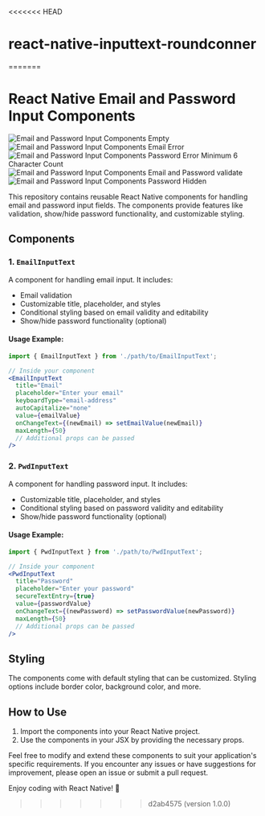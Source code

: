 <<<<<<< HEAD
# react-native-inputtext-roundconner
=======
# React Native Email and Password Input Components

![Email and Password Input Components Empty](img/1.png)
![Email and Password Input Components Email Error](img/2.png)
![Email and Password Input Components Password Error Minimum 6 Character Count](img/3.png)
![Email and Password Input Components Email and Password validate](img/4.png)
![Email and Password Input Components Password Hidden](img/5.png)

This repository contains reusable React Native components for handling email and password input fields. The components provide features like validation, show/hide password functionality, and customizable styling.

## Components

### 1. `EmailInputText`

A component for handling email input. It includes:

- Email validation
- Customizable title, placeholder, and styles
- Conditional styling based on email validity and editability
- Show/hide password functionality (optional)

#### Usage Example:

```jsx
import { EmailInputText } from './path/to/EmailInputText';

// Inside your component
<EmailInputText
  title="Email"
  placeholder="Enter your email"
  keyboardType="email-address"
  autoCapitalize="none"
  value={emailValue}
  onChangeText={(newEmail) => setEmailValue(newEmail)}
  maxLength={50}
  // Additional props can be passed
/>
```

### 2. `PwdInputText`

A component for handling password input. It includes:

- Customizable title, placeholder, and styles
- Conditional styling based on password validity and editability
- Show/hide password functionality (optional)

#### Usage Example:

```jsx
import { PwdInputText } from './path/to/PwdInputText';

// Inside your component
<PwdInputText
  title="Password"
  placeholder="Enter your password"
  secureTextEntry={true}
  value={passwordValue}
  onChangeText={(newPassword) => setPasswordValue(newPassword)}
  maxLength={50}
  // Additional props can be passed
/>
```

## Styling

The components come with default styling that can be customized. Styling options include border color, background color, and more.

## How to Use

1. Import the components into your React Native project.
2. Use the components in your JSX by providing the necessary props.

Feel free to modify and extend these components to suit your application's specific requirements. If you encounter any issues or have suggestions for improvement, please open an issue or submit a pull request.

Enjoy coding with React Native! 🚀
>>>>>>> d2ab4575 (version 1.0.0)
